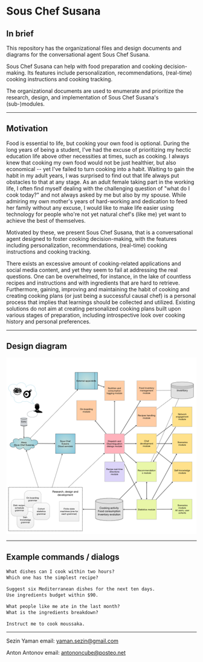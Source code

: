 # Sous Chef Susana

## In brief

This repository has the organizational files and design documents and diagrams for 
the conversational agent Sous Chef Susana.

Sous Chef Susana can help with food preparation and cooking decision-making. 
Its features include personalization, recommendations, (real-time) cooking instructions and cooking tracking.

The organizational documents are used to enumerate and prioritize 
the research, design, and implementation of Sous Chef Susana's (sub-)modules.

-----

## Motivation

Food is essential to life, but cooking your own food is optional. 
During the long years of being a student, 
I've had the excuse of prioritizing my hectic education life above other necessities at times, such as cooking. 
I always knew that cooking my own food would not be just healthier, but also economical -- 
yet I've failed to turn cooking into a habit. 
Waiting to gain the habit in my adult years, I was surprised to find out that life always put obstacles to that at any stage. 
As an adult female taking part in the working life, 
I often find myself dealing with the challenging question of "what do I cook today?" 
and not always asked by me but also by my spouse. 
While admiring my own mother's years of hard-working and dedication to feed her family without any excuse, 
I would like to make life easier using technology for people who're not yet natural chef's (like me) 
yet want to achieve the best of themselves.

Motivated by these, we present Sous Chef Susana, that is a conversational agent 
designed to foster cooking decision-making, 
with the features including personalization, recommendations, (real-time) cooking instructions and cooking tracking.

There exists an excessive amount of cooking-related applications and social media content, and 
yet they seem to fail at addressing the real questions. 
One can be overwhelmed, for instance, in the lake of countless recipes and instructions and 
with ingredients that are hard to retrieve. Furthermore, gaining, improving and maintaining the habit of 
cooking and creating cooking plans (or just being a successful causal chef) 
is a personal process that implies that learnings should be collected and utilized. 
Existing solutions do not aim at creating personalized cooking plans built upon various stages of preparation, 
including introspective look over cooking history and personal preferences.

------

## Design diagram

[![](./Diagrams/Sous-Chef-Susana-design.png)](./Diagrams/Sous-Chef-Susana-design.pdf)

------

## Example commands / dialogs

```
What dishes can I cook within two hours?
Which one has the simplest recipe?
```

```
Suggest six Mediterranean dishes for the next ten days.
Use ingredients budget within $90.
```

```
What people like me ate in the last month?
What is the ingredients breakdown?
```

```
Instruct me to cook moussaka.
```

-----


Sezin Yaman
email: yaman.sezin@gmail.com 

Anton Antonov 
email: antononcube@posteo.net 